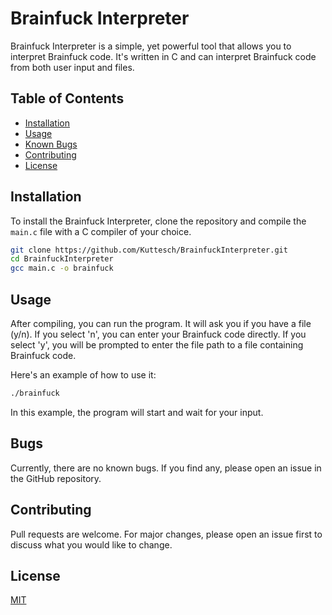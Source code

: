 # Brainfuck Interpreter

Brainfuck Interpreter is a simple, yet powerful tool that allows you to interpret Brainfuck code. It's written in C and can interpret Brainfuck code from both user input and files.

## Table of Contents

- [Installation](#installation)
- [Usage](#usage)
- [Known Bugs](#bugs)
- [Contributing](#contributing)
- [License](#license)

## Installation

To install the Brainfuck Interpreter, clone the repository and compile the `main.c` file with a C compiler of your choice.

```bash
git clone https://github.com/Kuttesch/BrainfuckInterpreter.git
cd BrainfuckInterpreter
gcc main.c -o brainfuck
```

## Usage

After compiling, you can run the program. It will ask you if you have a file (y/n). If you select 'n', you can enter your Brainfuck code directly. If you select 'y', you will be prompted to enter the file path to a file containing Brainfuck code.

Here's an example of how to use it:

```bash
./brainfuck
```

In this example, the program will start and wait for your input.

## Bugs

Currently, there are no known bugs. If you find any, please open an issue in the GitHub repository.

## Contributing

Pull requests are welcome. For major changes, please open an issue first to discuss what you would like to change.

## License

[MIT](https://choosealicense.com/licenses/mit/)